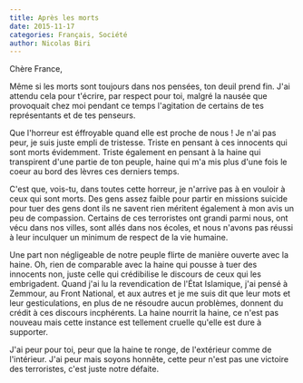 ```yaml
---
title: Après les morts
date: 2015-11-17
categories: Français, Société
author: Nicolas Biri
---
```



Chère France,

Même si les morts sont toujours dans nos pensées, ton deuil prend fin. J'ai
attendu cela pour t'écrire, par respect pour toi, malgré la nausée que
provoquait chez moi pendant ce temps l'agitation de certains de tes
représentants et de tes penseurs.

Que l'horreur est éffroyable quand elle est proche de nous ! Je n'ai pas peur,
je suis juste empli de tristesse. Triste en pensant à ces innocents qui sont
morts évidemment. Triste également en pensant à la haine qui transpirent d'une
partie de ton peuple, haine qui m'a mis plus d'une fois le coeur au bord des
lèvres ces derniers temps.

C'est que, vois-tu, dans toutes cette horreur, je n'arrive pas à en vouloir à
ceux qui sont morts. Des gens assez faible pour partir en missions suicide pour
tuer des gens dont ils ne savent rien méritent également à mon avis un peu de
compassion. Certains de ces terroristes ont grandi parmi nous, ont vécu dans nos
villes, sont allés dans nos écoles, et nous n'avons pas réussi à leur inculquer
un minimum de respect de la vie humaine.

Une part non négligeable de notre peuple flirte de manière ouverte avec la
haine. Oh, rien de comparable avec la haine qui pousse à tuer des innocents non,
juste celle qui crédibilise le discours de ceux qui les embrigadent. Quand j'ai
lu la revendication de l'État Islamique, j'ai pensé à Zemmour, au Front
National, et aux autres et je me suis dit que leur mots et leur gesticulations,
en plus de ne résoudre aucun problèmes, donnent du crédit à ces discours
incphérents. La haine nourrit la haine, ce n'est pas nouveau mais cette instance
est tellement cruelle qu'elle est dure à supporter.

J'ai peur pour toi, peur que la haine te ronge, de l'extérieur comme de
l'intérieur. J'ai peur mais soyons honnête, cette peur n'est pas une victoire
des terroristes, c'est juste notre défaite.

